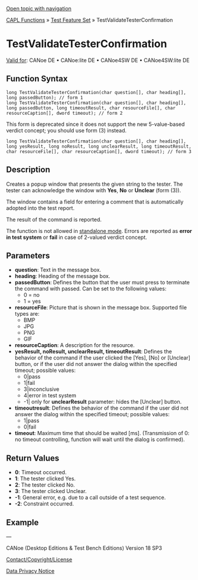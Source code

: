 [Open topic with navigation](../../../../../CANoeDEFamily.htm#Topics/CAPLFunctions/Test/Functions/CAPLfunctionTestValidateTesterConfirmation.md)

[CAPL Functions](../../CAPLfunctions.md) » [Test Feature Set](../CAPLfunctionsTFSOverview.md) » TestValidateTesterConfirmation

# TestValidateTesterConfirmation

[Valid for](../../../Shared/FeatureAvailability.md): CANoe DE • CANoe:lite DE • CANoe4SW DE • CANoe4SW:lite DE

## Function Syntax

```plaintext
long TestValidateTesterConfirmation(char question[], char heading[], long passedButton); // form 1
long TestValidateTesterConfirmation(char question[], char heading[], long passedButton, long timeoutResult, char resourceFile[], char resourceCaption[], dword timeout); // form 2
```

This form is deprecated since it does not support the new 5-value-based verdict concept; you should use form (3) instead.

```plaintext
long TestValidateTesterConfirmation(char question[], char heading[], long yesResult, long noResult, long unclearResult, long timeoutResult, char resourceFile[], char resourceCaption[], dword timeout); // form 3
```

## Description

Creates a popup window that presents the given string to the tester. The tester can acknowledge the window with **Yes**, **No** or **Unclear** (form (3)).

The window contains a field for entering a comment that is automatically adopted into the test report.

The result of the command is reported.

The function is not allowed in [standalone mode](../../../CANoeCANalyzer/RTSetup/StandaloneMode/StandaloneModeConcept.md). Errors are reported as **error in test system** or **fail** in case of 2-valued verdict concept.

## Parameters

- **question**: Text in the message box.
- **heading**: Heading of the message box.
- **passedButton**: Defines the button that the user must press to terminate the command with passed. Can be set to the following values:
  - 0 = no
  - 1 = yes
- **resourceFile**: Picture that is shown in the message box. Supported file types are:
  - BMP
  - JPG
  - PNG
  - GIF
- **resourceCaption**: A description for the resource.
- **yesResult, noResult, unclearResult, timeoutResult**: Defines the behavior of the command if the user clicked the [Yes], [No] or [Unclear] button, or if the user did not answer the dialog within the specified timeout; possible values:
  - 0|pass
  - 1|fail
  - 3|inconclusive
  - 4|error in test system
  - -1| only for **unclearResult** parameter: hides the [Unclear] button.
- **timeoutresult**: Defines the behavior of the command if the user did not answer the dialog within the specified timeout; possible values:
  - 1|pass
  - 0|fail
- **timeout**: Maximum time that should be waited [ms]. (Transmission of 0: no timeout controlling, function will wait until the dialog is confirmed).

## Return Values

- **0**: Timeout occurred.
- **1**: The tester clicked Yes.
- **2**: The tester clicked No.
- **3**: The tester clicked Unclear.
- **-1**: General error, e.g. due to a call outside of a test sequence.
- **-2**: Constraint occurred.

## Example

—

CANoe (Desktop Editions & Test Bench Editions) Version 18 SP3

[Contact/Copyright/License](../../../Shared/ContactCopyrightLicense.md)

[Data Privacy Notice](https://www.vector.com/int/en/company/get-info/privacy-policy/)
